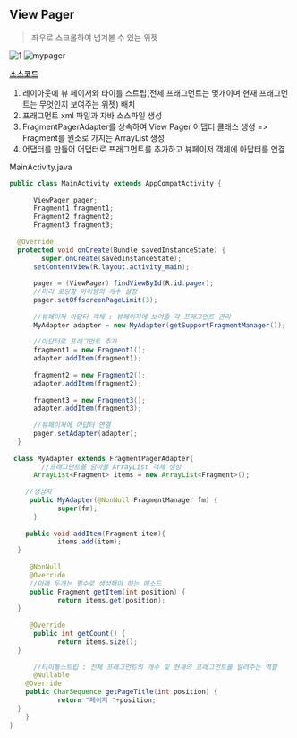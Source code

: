 ## View Pager
> 좌우로 스크롤하여 넘겨볼 수 있는 위젯

![1](https://user-images.githubusercontent.com/37764504/84042455-0cc18900-a9e0-11ea-9f56-d6ebd856ed47.png)
![mypager](https://user-images.githubusercontent.com/37764504/84191147-0829cd00-aad3-11ea-928f-8cb3dc43fade.PNG)

[**소스코드**](https://github.com/yurrrri/Android_study/tree/master/MyPager)

1. 레이아웃에 뷰 페이저와 타이틀 스트립(전체 프래그먼트는 몇개이며 현재 프래그먼트는 무엇인지 보여주는 위젯) 배치
2. 프래그먼트 xml 파일과 자바 소스파일 생성
3. FragmentPagerAdapter를 상속하여 View Pager 어댑터 클래스 생성
=> Fragment를 원소로 가지는 ArrayList 생성 
4. 어댑터를 만들어 어댑터로 프래그먼트를 추가하고 뷰페이저 객체에 아답터를 연결

MainActivity.java
```java
public class MainActivity extends AppCompatActivity {  
  
	  ViewPager pager;  
	  Fragment1 fragment1;  
	  Fragment2 fragment2;  
	  Fragment3 fragment3;  
  
  @Override  
  protected void onCreate(Bundle savedInstanceState) {  
        super.onCreate(savedInstanceState);  
	  setContentView(R.layout.activity_main);  
  
	  pager = (ViewPager) findViewById(R.id.pager);  
	  //미리 로딩할 아이템의 개수 설정  
	  pager.setOffscreenPageLimit(3);  
  
	  //뷰페이저 아답터 객체 : 뷰페이지에 보여줄 각 프래그먼트 관리  
	  MyAdapter adapter = new MyAdapter(getSupportFragmentManager());  
  
	  //아답터로 프래그먼트 추가
	  fragment1 = new Fragment1();  
	  adapter.addItem(fragment1);  
	  
	  fragment2 = new Fragment2();  
	  adapter.addItem(fragment2);  
	  
	  fragment3 = new Fragment3();  
	  adapter.addItem(fragment3);  
  
	  //뷰페이저에 아답터 연결  
	  pager.setAdapter(adapter);  
  }  
  
 class MyAdapter extends FragmentPagerAdapter{  
        //프래그먼트를 담아둘 ArrayList 객체 생성  
	  ArrayList<Fragment> items = new ArrayList<Fragment>();  
	
	//생성자
	 public MyAdapter(@NonNull FragmentManager fm) {  
            super(fm);  
	  }  
  
    public void addItem(Fragment item){  
            items.add(item);  
  }  
  
	 @NonNull  
	 @Override
	 //아래 두개는 필수로 생성해야 하는 메소드
	 public Fragment getItem(int position) {  
            return items.get(position);  
  }  
  
	 @Override  
	  public int getCount() {  
            return items.size();  
  }  
  
      //타이틀스트립 : 전체 프래그먼트의 개수 및 현재의 프래그먼트를 알려주는 역할  
	  @Nullable  
	@Override
	public CharSequence getPageTitle(int position) {  
            return "페이지 "+position;  
  }  
    }  
}
```

